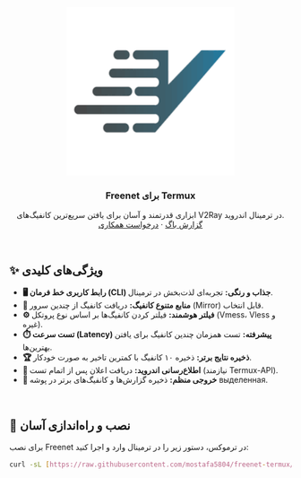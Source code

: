<p align="center">
  <a href="https://github.com/mostafa5804/freenet-termux">
    <img src="https://raw.githubusercontent.com/mostafa5804/freenet-termux/main/freenet.jpg" alt="Freenet for Termux" width="300">
  </a>
  <h3 align="center">Freenet برای Termux</h3>
  <p align="center">
    ابزاری قدرتمند و آسان برای یافتن سریع‌ترین کانفیگ‌های V2Ray در ترمینال اندروید.
    <br>
    <a href="https://github.com/mostafa5804/freenet-termux/issues">گزارش باگ</a>
    ·
    <a href="https://github.com/mostafa5804/freenet-termux/pulls">درخواست همکاری</a>
  </p>
</p>

<br>

## ✨ ویژگی‌های کلیدی

-   **🖥️ رابط کاربری خط فرمان (CLI) جذاب و رنگی:** تجربه‌ای لذت‌بخش در ترمینال.
-   **📡 منابع متنوع کانفیگ:** دریافت کانفیگ از چندین سرور (Mirror) قابل انتخاب.
-   **⚙️ فیلتر هوشمند:** فیلتر کردن کانفیگ‌ها بر اساس نوع پروتکل (Vmess، Vless و غیره).
-   **⏱️ تست سرعت (Latency) پیشرفته:** تست همزمان چندین کانفیگ برای یافتن بهترین‌ها.
-   **🏆 ذخیره نتایج برتر:** ذخیره ۱۰ کانفیگ با کمترین تاخیر به صورت خودکار.
-   **🔔 اطلاع‌رسانی اندروید:** دریافت اعلان پس از اتمام تست (نیازمند Termux-API).
-   **📂 خروجی منظم:** ذخیره گزارش‌ها و کانفیگ‌های برتر در پوشه выделенная.

<br>

## 🚀 نصب و راه‌اندازی آسان

برای نصب Freenet در ترموکس، دستور زیر را در ترمینال وارد و اجرا کنید:

````bash
curl -sL [https://raw.githubusercontent.com/mostafa5804/freenet-termux/main/install.sh](https://raw.githubusercontent.com/mostafa5804/freenet-termux/main/install.sh) | bash
